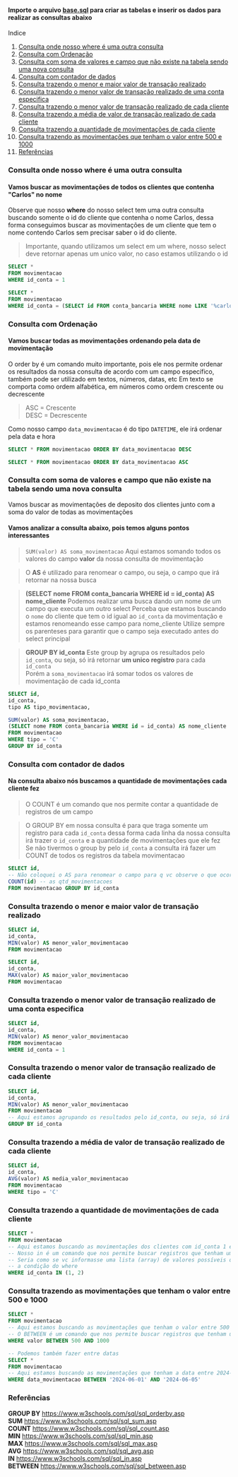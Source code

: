 #### Importe o arquivo [base.sql](https://github.com/Uaibits/Curso-PHP/blob/master/novos-comandos-sql/base.sql) para criar as tabelas e inserir os dados para realizar as consultas abaixo

Indice
1. [Consulta onde nosso where é uma outra consulta](#consulta-onde-nosso-where-é-uma-outra-consulta)
2. [Consulta com Ordenação](#consulta-com-ordenação)
3. [Consulta com soma de valores e campo que não existe na tabela sendo uma nova consulta](#consulta-com-soma-de-valores-e-campo-que-não-existe-na-tabela-sendo-uma-nova-consulta)
4. [Consulta com contador de dados](#consulta-com-contador-de-dados)
5. [Consulta trazendo o menor e maior valor de transação realizado](#consulta-trazendo-o-menor-e-maior-valor-de-transação-realizado)
6. [Consulta trazendo o menor valor de transação realizado de uma conta especifica](#consulta-trazendo-o-menor-valor-de-transação-realizado-de-uma-conta-especifica)
7. [Consulta trazendo o menor valor de transação realizado de cada cliente](#consulta-trazendo-o-menor-valor-de-transação-realizado-de-cada-cliente)
8. [Consulta trazendo a média de valor de transação realizado de cada cliente](#consulta-trazendo-a-média-de-valor-de-transação-realizado-de-cada-cliente)
9. [Consulta trazendo a quantidade de movimentações de cada cliente](#consulta-trazendo-a-quantidade-de-movimentações-de-cada-cliente)
10. [Consulta trazendo as movimentações que tenham o valor entre 500 e 1000](#consulta-trazendo-as-movimentações-que-tenham-o-valor-entre-500-e-1000)
11. [Referências](#referências)

### Consulta onde nosso where é uma outra consulta
#### Vamos buscar as movimentações de todos os clientes que contenha "Carlos" no nome

Observe que nosso **where** do nosso select tem uma outra consulta buscando somente o id do cliente
que contenha o nome Carlos, dessa forma conseguimos buscar as movimentações de um cliente
que tem o nome contendo Carlos sem precisar saber o id do cliente.  
> Importante, quando utilizamos um select em um where, nosso select deve retornar apenas um unico valor, no caso estamos utilizando o id

```sql
SELECT *
FROM movimentacao
WHERE id_conta = 1
```
```sql
SELECT *
FROM movimentacao
WHERE id_conta = (SELECT id FROM conta_bancaria WHERE nome LIKE '%carlos%')
```

### Consulta com Ordenação
#### Vamos buscar todas as movimentações ordenando pela data de movimentação
O order by é um comando muito importante, pois ele nos permite ordenar os resultados da nossa consulta
de acordo com um campo específico, também pode ser utilizado em textos, números, datas, etc
Em texto se comporta como ordem alfabética, em números como ordem crescente ou decrescente

>ASC = Crescente  
DESC = Decrescente


Como nosso campo `data_movimentacao` é do tipo `DATETIME`, ele irá ordenar pela data e hora
```sql
SELECT * FROM movimentacao ORDER BY data_movimentacao DESC
```

```sql
SELECT * FROM movimentacao ORDER BY data_movimentacao ASC
```

### Consulta com soma de valores e campo que não existe na tabela sendo uma nova consulta
Vamos buscar as movimentações de deposito dos clientes junto com a soma do valor de todas as movimentações
#### Vamos analizar a consulta abaixo, pois temos alguns pontos interessantes

> `SUM(valor) AS soma_movimentacao` Aqui estamos somando todos os valores do campo **valor** da nossa consulta de movimentação

> O **AS** é utilizado para renomear o campo, ou seja, o campo que irá retornar na nossa busca

> **(SELECT nome FROM conta_bancaria WHERE id = id_conta) AS nome_cliente** Podemos realizar uma busca dando um nome de um campo que executa um outro select
Perceba que estamos buscando o `nome` do cliente que tem o id igual ao `id_conta` da movimentação
e estamos renomeando esse campo para nome_cliente
Utilize sempre os parenteses para garantir que o campo seja executado antes do select principal

> **GROUP BY id_conta** Este group by agrupa os resultados pelo `id_conta`, ou seja, só irá retornar **um unico registro** para cada `id_conta`  
Porém a `soma_movimentacao` irá somar todos os valores de movimentação de cada id_conta
```sql
SELECT id,
id_conta,
tipo AS tipo_movimentacao,

SUM(valor) AS soma_movimentacao, 
(SELECT nome FROM conta_bancaria WHERE id = id_conta) AS nome_cliente
FROM movimentacao
WHERE tipo = 'C'
GROUP BY id_conta
```

### Consulta com contador de dados
#### Na consulta abaixo nós buscamos a quantidade de movimentações cada cliente fez
> O COUNT é um comando que nos permite contar a quantidade de registros de um campo

> O GROUP BY em nossa consulta é para que traga somente um registro para cada `id_conta` dessa forma cada linha da nossa consulta irá trazer o `id_conta` e a quantidade de movimentações que ele fez  
Se não tivermos o group by pelo `id_conta` a consulta irá fazer um COUNT de todos os registros da tabela movimentacao

```sql
SELECT id,
-- Não coloquei o AS para renomear o campo para q vc observe o que ocorre neste caso, mas poderia ser colocado
COUNT(id) -- as qtd_movimentacoes
FROM movimentacao GROUP BY id_conta
```

### Consulta trazendo o menor e maior valor de transação realizado

```sql
SELECT id,
id_conta,
MIN(valor) AS menor_valor_movimentacao
FROM movimentacao
```

```sql
SELECT id,
id_conta,
MAX(valor) AS maior_valor_movimentacao
FROM movimentacao
```

### Consulta trazendo o menor valor de transação realizado de uma conta especifica

```sql
SELECT id,
id_conta,
MIN(valor) AS menor_valor_movimentacao
FROM movimentacao
WHERE id_conta = 1
```

### Consulta trazendo o menor valor de transação realizado de cada cliente

```sql
SELECT id,
id_conta,
MIN(valor) AS menor_valor_movimentacao
FROM movimentacao
-- Aqui estamos agrupando os resultados pelo id_conta, ou seja, só irá retornar um unico registro para cada id_conta
GROUP BY id_conta
```

### Consulta trazendo a média de valor de transação realizado de cada cliente
```sql
SELECT id,
id_conta,
AVG(valor) AS media_valor_movimentacao
FROM movimentacao
WHERE tipo = 'C'
```

### Consulta trazendo a quantidade de movimentações de cada cliente
```sql
SELECT *
FROM movimentacao
-- Aqui estamos buscando as movimentações dos clientes com id_conta 1 e 2
-- Nosso in é um comando que nos permite buscar registros que tenham um valor específico em um campo
-- Seria como se vc informasse uma lista (array) de valores possíveis que aquele campo pode ter para atender
-- a condição do where
WHERE id_conta IN (1, 2)
```

### Consulta trazendo as movimentações que tenham o valor entre 500 e 1000
```sql
SELECT *
FROM movimentacao
-- Aqui estamos buscando as movimentações que tenham o valor entre 500 e 1000
-- O BETWEEN é um comando que nos permite buscar registros que tenham um valor entre um intervalo
WHERE valor BETWEEN 500 AND 1000
```

```sql
-- Podemos também fazer entre datas
SELECT *
FROM movimentacao
-- Aqui estamos buscando as movimentações que tenham a data entre 2024-06-01 e 2024-06-05
WHERE data_movimentacao BETWEEN '2024-06-01' AND '2024-06-05'
```

### Referências

**GROUP BY** https://www.w3schools.com/sql/sql_orderby.asp  
**SUM** https://www.w3schools.com/sql/sql_sum.asp  
**COUNT** https://www.w3schools.com/sql/sql_count.asp  
**MIN** https://www.w3schools.com/sql/sql_min.asp  
**MAX** https://www.w3schools.com/sql/sql_max.asp  
**AVG** https://www.w3schools.com/sql/sql_avg.asp  
**IN** https://www.w3schools.com/sql/sql_in.asp  
**BETWEEN** https://www.w3schools.com/sql/sql_between.asp  